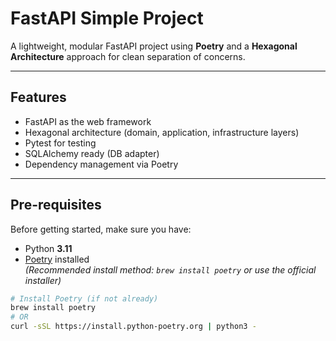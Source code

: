# FastAPI Simple Project

A lightweight, modular FastAPI project using **Poetry** and a **Hexagonal Architecture** approach for clean separation of concerns.

---

##  Features

- FastAPI as the web framework
- Hexagonal architecture (domain, application, infrastructure layers)
- Pytest for testing
- SQLAlchemy ready (DB adapter)
- Dependency management via Poetry

---

##  Pre-requisites

Before getting started, make sure you have:

- Python **3.11**
- [Poetry](https://python-poetry.org/docs/#installation) installed  
  _(Recommended install method: `brew install poetry` or use the official installer)_

```bash
# Install Poetry (if not already)
brew install poetry
# OR
curl -sSL https://install.python-poetry.org | python3 -
